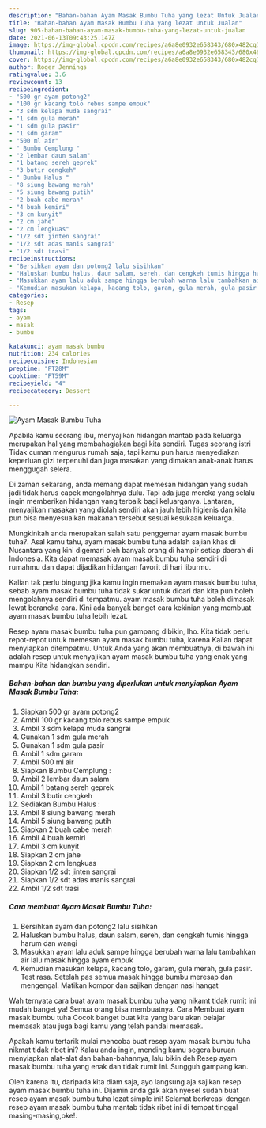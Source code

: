 ```yaml
---
description: "Bahan-bahan Ayam Masak Bumbu Tuha yang lezat Untuk Jualan"
title: "Bahan-bahan Ayam Masak Bumbu Tuha yang lezat Untuk Jualan"
slug: 905-bahan-bahan-ayam-masak-bumbu-tuha-yang-lezat-untuk-jualan
date: 2021-06-13T09:43:25.147Z
image: https://img-global.cpcdn.com/recipes/a6a8e0932e658343/680x482cq70/ayam-masak-bumbu-tuha-foto-resep-utama.jpg
thumbnail: https://img-global.cpcdn.com/recipes/a6a8e0932e658343/680x482cq70/ayam-masak-bumbu-tuha-foto-resep-utama.jpg
cover: https://img-global.cpcdn.com/recipes/a6a8e0932e658343/680x482cq70/ayam-masak-bumbu-tuha-foto-resep-utama.jpg
author: Roger Jennings
ratingvalue: 3.6
reviewcount: 13
recipeingredient:
- "500 gr ayam potong2"
- "100 gr kacang tolo rebus sampe empuk"
- "3 sdm kelapa muda sangrai"
- "1 sdm gula merah"
- "1 sdm gula pasir"
- "1 sdm garam"
- "500 ml air"
- " Bumbu Cemplung "
- "2 lembar daun salam"
- "1 batang sereh geprek"
- "3 butir cengkeh"
- " Bumbu Halus "
- "8 siung bawang merah"
- "5 siung bawang putih"
- "2 buah cabe merah"
- "4 buah kemiri"
- "3 cm kunyit"
- "2 cm jahe"
- "2 cm lengkuas"
- "1/2 sdt jinten sangrai"
- "1/2 sdt adas manis sangrai"
- "1/2 sdt trasi"
recipeinstructions:
- "Bersihkan ayam dan potong2 lalu sisihkan"
- "Haluskan bumbu halus, daun salam, sereh, dan cengkeh tumis hingga harum dan wangi"
- "Masukkan ayam lalu aduk sampe hingga berubah warna lalu tambahkan air lalu masak hingga ayam empuk"
- "Kemudian masukan kelapa, kacang tolo, garam, gula merah, gula pasir. Test rasa. Setelah pas semua masak hingga bumbu meresap dan mengengal. Matikan kompor dan sajikan dengan nasi hangat"
categories:
- Resep
tags:
- ayam
- masak
- bumbu

katakunci: ayam masak bumbu 
nutrition: 234 calories
recipecuisine: Indonesian
preptime: "PT28M"
cooktime: "PT59M"
recipeyield: "4"
recipecategory: Dessert

---
```



![Ayam Masak Bumbu Tuha](https://img-global.cpcdn.com/recipes/a6a8e0932e658343/680x482cq70/ayam-masak-bumbu-tuha-foto-resep-utama.jpg)

Apabila kamu seorang ibu, menyajikan hidangan mantab pada keluarga merupakan hal yang membahagiakan bagi kita sendiri. Tugas seorang istri Tidak cuman mengurus rumah saja, tapi kamu pun harus menyediakan keperluan gizi terpenuhi dan juga masakan yang dimakan anak-anak harus menggugah selera.

Di zaman  sekarang, anda memang dapat memesan hidangan yang sudah jadi tidak harus capek mengolahnya dulu. Tapi ada juga mereka yang selalu ingin memberikan hidangan yang terbaik bagi keluarganya. Lantaran, menyajikan masakan yang diolah sendiri akan jauh lebih higienis dan kita pun bisa menyesuaikan makanan tersebut sesuai kesukaan keluarga. 



Mungkinkah anda merupakan salah satu penggemar ayam masak bumbu tuha?. Asal kamu tahu, ayam masak bumbu tuha adalah sajian khas di Nusantara yang kini digemari oleh banyak orang di hampir setiap daerah di Indonesia. Kita dapat memasak ayam masak bumbu tuha sendiri di rumahmu dan dapat dijadikan hidangan favorit di hari liburmu.

Kalian tak perlu bingung jika kamu ingin memakan ayam masak bumbu tuha, sebab ayam masak bumbu tuha tidak sukar untuk dicari dan kita pun boleh mengolahnya sendiri di tempatmu. ayam masak bumbu tuha boleh dimasak lewat beraneka cara. Kini ada banyak banget cara kekinian yang membuat ayam masak bumbu tuha lebih lezat.

Resep ayam masak bumbu tuha pun gampang dibikin, lho. Kita tidak perlu repot-repot untuk memesan ayam masak bumbu tuha, karena Kalian dapat menyiapkan ditempatmu. Untuk Anda yang akan membuatnya, di bawah ini adalah resep untuk menyajikan ayam masak bumbu tuha yang enak yang mampu Kita hidangkan sendiri.

<!--inarticleads1-->

##### Bahan-bahan dan bumbu yang diperlukan untuk menyiapkan Ayam Masak Bumbu Tuha:

1. Siapkan 500 gr ayam potong2
1. Ambil 100 gr kacang tolo rebus sampe empuk
1. Ambil 3 sdm kelapa muda sangrai
1. Gunakan 1 sdm gula merah
1. Gunakan 1 sdm gula pasir
1. Ambil 1 sdm garam
1. Ambil 500 ml air
1. Siapkan  Bumbu Cemplung :
1. Ambil 2 lembar daun salam
1. Ambil 1 batang sereh geprek
1. Ambil 3 butir cengkeh
1. Sediakan  Bumbu Halus :
1. Ambil 8 siung bawang merah
1. Ambil 5 siung bawang putih
1. Siapkan 2 buah cabe merah
1. Ambil 4 buah kemiri
1. Ambil 3 cm kunyit
1. Siapkan 2 cm jahe
1. Siapkan 2 cm lengkuas
1. Siapkan 1/2 sdt jinten sangrai
1. Siapkan 1/2 sdt adas manis sangrai
1. Ambil 1/2 sdt trasi




<!--inarticleads2-->

##### Cara membuat Ayam Masak Bumbu Tuha:

1. Bersihkan ayam dan potong2 lalu sisihkan
1. Haluskan bumbu halus, daun salam, sereh, dan cengkeh tumis hingga harum dan wangi
1. Masukkan ayam lalu aduk sampe hingga berubah warna lalu tambahkan air lalu masak hingga ayam empuk
1. Kemudian masukan kelapa, kacang tolo, garam, gula merah, gula pasir. Test rasa. Setelah pas semua masak hingga bumbu meresap dan mengengal. Matikan kompor dan sajikan dengan nasi hangat




Wah ternyata cara buat ayam masak bumbu tuha yang nikamt tidak rumit ini mudah banget ya! Semua orang bisa membuatnya. Cara Membuat ayam masak bumbu tuha Cocok banget buat kita yang baru akan belajar memasak atau juga bagi kamu yang telah pandai memasak.

Apakah kamu tertarik mulai mencoba buat resep ayam masak bumbu tuha nikmat tidak ribet ini? Kalau anda ingin, mending kamu segera buruan menyiapkan alat-alat dan bahan-bahannya, lalu bikin deh Resep ayam masak bumbu tuha yang enak dan tidak rumit ini. Sungguh gampang kan. 

Oleh karena itu, daripada kita diam saja, ayo langsung aja sajikan resep ayam masak bumbu tuha ini. Dijamin anda gak akan nyesel sudah buat resep ayam masak bumbu tuha lezat simple ini! Selamat berkreasi dengan resep ayam masak bumbu tuha mantab tidak ribet ini di tempat tinggal masing-masing,oke!.

